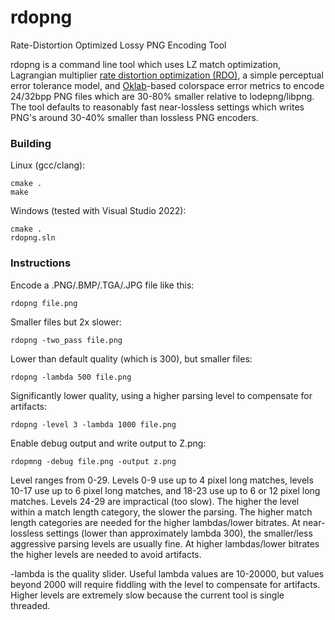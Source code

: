 # rdopng
Rate-Distortion Optimized Lossy PNG Encoding Tool

rdopng is a command line tool which uses LZ match optimization, Lagrangian multiplier [rate distortion optimization (RDO)](https://en.wikipedia.org/wiki/Rate%E2%80%93distortion_optimization), a simple perceptual error tolerance model, and [Oklab](https://bottosson.github.io/posts/oklab/)-based colorspace error metrics to encode 24/32bpp PNG files which are 30-80% smaller relative to lodepng/libpng. The tool defaults to reasonably fast near-lossless settings which writes PNG's around 30-40% smaller than lossless PNG encoders.

### Building

Linux (gcc/clang): 

```
cmake .
make
```

Windows (tested with Visual Studio 2022):

```
cmake .
rdopng.sln
```
### Instructions

Encode a .PNG/.BMP/.TGA/.JPG file like this:

```
rdopng file.png
```

Smaller files but 2x slower:

```
rdopng -two_pass file.png
```

Lower than default quality (which is 300), but smaller files:

```
rdopng -lambda 500 file.png
```

Significantly lower quality, using a higher parsing level to compensate for artifacts:

```
rdopng -level 3 -lambda 1000 file.png
```

Enable debug output and write output to Z.png:

```
rdopmng -debug file.png -output z.png
```

Level ranges from 0-29. Levels 0-9 use up to 4 pixel long matches, levels 10-17 use up to 6 pixel long matches, and 18-23 use up to 6 or 12 pixel long matches. Levels 24-29 are impractical (too slow). The higher the level within a match length category, the slower the parsing. The higher match length categories are needed for the higher lambdas/lower bitrates. At near-lossless settings (lower than approximately lambda 300), the smaller/less aggressive parsing levels are usually fine. At higher lambdas/lower bitrates the higher levels are needed to avoid artifacts.

-lambda is the quality slider. Useful lambda values are 10-20000, but values beyond 2000 will require fiddling with the level to compensate for artifacts. Higher levels are extremely slow because the current tool is single threaded.
